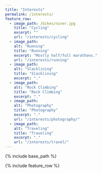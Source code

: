 ```yaml
---
title: "Interests"
permalink: /interests/
feature_row:
  - image_path: /bikes/niner.jpg
    title: "Cycling"
    excerpt: ""
    url: "/interests/cycling"
  - image_path:
    alt: "Running"
    title: "Running"
    excerpt: "Mostly half/full marathons."
    url: "/interests/running"
  - image_path:
    alt: "Slacklining"
    title: "Slacklining"
    excerpt: "."
  - image_path:
    alt: "Rock Climbing"
    title: "Rock Climbing"
    excerpt: "."
  - image_path:
    alt: "Photography"
    title: "Photography"
    excerpt: "."
    url: "/interests/photography/"
  - image_path:
    alt: "Traveling"
    title: "Traveling"
    excerpt: "."
    url: "/interests/travel/"
---
```


{% include base_path %}

{% include feature_row %}
